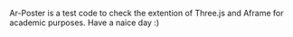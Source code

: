Ar-Poster is a test code to check the extention of Three.js and Aframe for academic purposes.
Have a naice day :)

